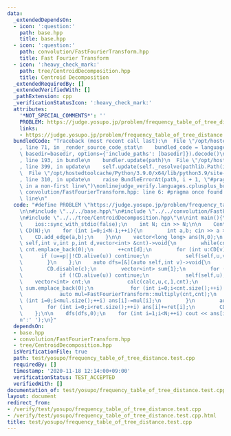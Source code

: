 ```yaml
---
data:
  _extendedDependsOn:
  - icon: ':question:'
    path: base.hpp
    title: base.hpp
  - icon: ':question:'
    path: convolution/FastFourierTransform.hpp
    title: Fast Fourier Transform
  - icon: ':heavy_check_mark:'
    path: tree/CentroidDecomposition.hpp
    title: Centroid Decomposition
  _extendedRequiredBy: []
  _extendedVerifiedWith: []
  _pathExtension: cpp
  _verificationStatusIcon: ':heavy_check_mark:'
  attributes:
    '*NOT_SPECIAL_COMMENTS*': ''
    PROBLEM: https://judge.yosupo.jp/problem/frequency_table_of_tree_distance
    links:
    - https://judge.yosupo.jp/problem/frequency_table_of_tree_distance
  bundledCode: "Traceback (most recent call last):\n  File \"/opt/hostedtoolcache/Python/3.9.0/x64/lib/python3.9/site-packages/onlinejudge_verify/documentation/build.py\"\
    , line 71, in _render_source_code_stat\n    bundled_code = language.bundle(stat.path,\
    \ basedir=basedir, options={'include_paths': [basedir]}).decode()\n  File \"/opt/hostedtoolcache/Python/3.9.0/x64/lib/python3.9/site-packages/onlinejudge_verify/languages/cplusplus.py\"\
    , line 193, in bundle\n    bundler.update(path)\n  File \"/opt/hostedtoolcache/Python/3.9.0/x64/lib/python3.9/site-packages/onlinejudge_verify/languages/cplusplus_bundle.py\"\
    , line 399, in update\n    self.update(self._resolve(pathlib.Path(included), included_from=path))\n\
    \  File \"/opt/hostedtoolcache/Python/3.9.0/x64/lib/python3.9/site-packages/onlinejudge_verify/languages/cplusplus_bundle.py\"\
    , line 310, in update\n    raise BundleErrorAt(path, i + 1, \"#pragma once found\
    \ in a non-first line\")\nonlinejudge_verify.languages.cplusplus_bundle.BundleErrorAt:\
    \ convolution/FastFourierTransform.hpp: line 6: #pragma once found in a non-first\
    \ line\n"
  code: "#define PROBLEM \"https://judge.yosupo.jp/problem/frequency_table_of_tree_distance\"\
    \n\n#include \"../../base.hpp\"\n#include \"../../convolution/FastFourierTransform.hpp\"\
    \n#include \"../../tree/CentroidDecomposition.hpp\"\n\nint main(){\n    cin.tie(0);\n\
    \    ios::sync_with_stdio(false);\n    int N; cin >> N;\n\n    CentroidDecomposition\
    \ CD(N);\n    for (int i=0;i<N-1;++i){\n        int a,b; cin >> a >> b;\n    \
    \    CD.add_edge(a,b);\n    }\n\n    vector<long long> ans(N,0);\n    auto calc=[&](auto\
    \ self,int v,int p,int d,vector<int> &cnt)->void{\n        while(cnt.size()<=d)\
    \ cnt.emplace_back(0);\n        ++cnt[d];\n        for (int u:CD[v]){\n      \
    \      if (u==p||!CD.alive(u)) continue;\n            self(self,u,v,d+1,cnt);\n\
    \        }\n    };\n    auto dfs=[&](auto self,int v)->void{\n        int c=CD.build(v);\n\
    \        CD.disable(c);\n        vector<int> sum{1};\n        for (int u:CD[c]){\n\
    \            if (!CD.alive(u)) continue;\n            self(self,u);\n        \
    \    vector<int> cnt;\n            calc(calc,u,c,1,cnt);\n            while(sum.size()<cnt.size())\
    \ sum.emplace_back(0);\n            for (int i=0;i<cnt.size();++i) sum[i]+=cnt[i];\n\
    \            auto mul=FastFourierTransform::multiply(cnt,cnt);\n            for\
    \ (int i=0;i<mul.size();++i) ans[i]-=mul[i];\n        }\n        auto ret=FastFourierTransform::multiply(sum,sum);\n\
    \        for (int i=0;i<ret.size();++i) ans[i]+=ret[i];\n        CD.enable(c);\n\
    \    };\n\n    dfs(dfs,0);\n    for (int i=1;i<N;++i) cout << ans[i]/2 << (i+1==N?'\\\
    n':' ');\n}"
  dependsOn:
  - base.hpp
  - convolution/FastFourierTransform.hpp
  - tree/CentroidDecomposition.hpp
  isVerificationFile: true
  path: test/yosupo/frequency_table_of_tree_distance.test.cpp
  requiredBy: []
  timestamp: '2020-11-18 12:14:00+09:00'
  verificationStatus: TEST_ACCEPTED
  verifiedWith: []
documentation_of: test/yosupo/frequency_table_of_tree_distance.test.cpp
layout: document
redirect_from:
- /verify/test/yosupo/frequency_table_of_tree_distance.test.cpp
- /verify/test/yosupo/frequency_table_of_tree_distance.test.cpp.html
title: test/yosupo/frequency_table_of_tree_distance.test.cpp
---
```

